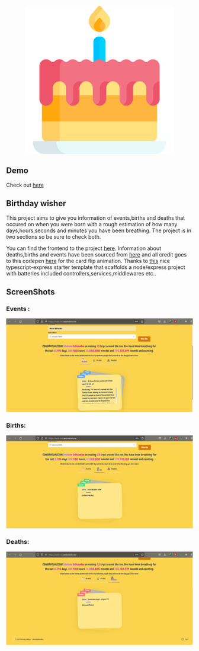 <p align="center"><a href="https://price-tracker.webmelvin.me" target="_blank">
<img src="https://raw.githubusercontent.com/melvin78/WishMeApi/master/blob/cake.png" width="400"></a></p>

## Demo

Check out [here](https://wish-me.webmelvin.me)

## Birthday wisher

This project aims to give you information of events,births and deaths that occured on when you were born
with a rough estimation of how many days,hours,seconds and minutes you have been breathing. The project is
in two sections so be sure to check both.

You can find the frontend to the project [here](https://github.com/melvin78/WishMe).
Information about deaths,births and events have been sourced from [here](https://www.timeanddate.com/) and all
credit goes to this codepen [here](https://codepen.io/shshaw/pen/KzYXvP) for the card flip animation.
Thanks to [this](https://github.com/ljlm0402/typescript-express-starter) nice typescript-express starter template
that scaffolds a node/express project with batteries included controllers,services,middlewares etc..


## ScreenShots

### Events :

<img src="https://github.com/melvin78/WishMeApi/blob/master/blob/events.png?raw=true" alt="here">


### Births:

<img src="https://github.com/melvin78/WishMeApi/blob/master/blob/births.png?raw=true" alt="here">

### Deaths:

<img src="https://github.com/melvin78/WishMeApi/blob/master/blob/deaths.png?raw=true" alt="here">


